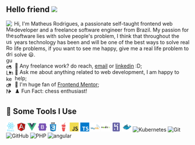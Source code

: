 ## Hello friend <img src="https://media.giphy.com/media/hvRJCLFzcasrR4ia7z/giphy.gif" width="25px">

<a href="https://www.linkedin.com/in/matheus777/" target="_blank">
  <img align="left" alt="Matheus Rodrigues LinkedIN" width="22px" src="https://raw.githubusercontent.com/peterthehan/peterthehan/master/assets/linkedin.svg" />
</a>

Hi, I'm Matheus Rodrigues, a passionate self-taught frontend web developer and a freelance software engineer from Brazil. My passion for software lies with solve people's problem, I think that throughout the years technology has been and will be one of the best ways to solve real life problems, if you want to see me happy, give me a real life problem to solve 😃.

- 💼 Any freelance work? do reach, <a href="mailto:joaoomatheus@hotmail.com">email</a> or <a href="https://www.linkedin.com/in/matheus777/">linkedin</a> :D;
- 💬 Ask me about anything related to web development, I am happy to help;
- 👯 I'm huge fan of <a href="https://frontendmentor.io">Frontend Mentor</a>;
- ♟️ Fun Fact: chess enthusiast!

<h2>🚀 Some Tools I Use</h2>
<p align="left">
<img src="https://raw.githubusercontent.com/devicons/devicon/master/icons/react/react-original-wordmark.svg" alt="react" width="25" height="25" />
<img src="https://raw.githubusercontent.com/devicons/devicon/master/icons/angularjs/angularjs-original.svg" alt="angular-js" width="25" height="25" />
<img src="https://raw.githubusercontent.com/devicons/devicon/master/icons/vuejs/vuejs-original.svg" alt="vue" width="25" height="25" />
<img src="https://raw.githubusercontent.com/devicons/devicon/master/icons/bootstrap/bootstrap-plain.svg" alt="bootstrap" width="25" height="25" />
<img src="https://raw.githubusercontent.com/devicons/devicon/master/icons/css3/css3-original-wordmark.svg" alt="css3" width="25" height="25" />
<img src="https://raw.githubusercontent.com/devicons/devicon/master/icons/gulp/gulp-plain.svg" alt="gulp" width="25" height="25" />
<img src="https://raw.githubusercontent.com/devicons/devicon/master/icons/javascript/javascript-original.svg" alt="javascript" width="25" height="25" />
<img src="https://raw.githubusercontent.com/devicons/devicon/master/icons/typescript/typescript-original.svg" alt="typescript" width="25" height="25" />
<img src="https://raw.githubusercontent.com/devicons/devicon/master/icons/mysql/mysql-original-wordmark.svg" alt="mysql" width="25" height="25" />
<img src="https://raw.githubusercontent.com/devicons/devicon/master/icons/nodejs/nodejs-original-wordmark.svg" alt="nodejs" width="25" height="25" />
<img src="https://raw.githubusercontent.com/devicons/devicon/master/icons/heroku/heroku-plain.svg" alt="heroku" width="25" height="25" />
<img src="https://raw.githubusercontent.com/devicons/devicon/master/icons/docker/docker-original.svg" alt="Docker" width="25" height="25" />
<img src="https://www.vectorlogo.zone/logos/kubernetes/kubernetes-icon.svg" alt="Kubernetes" width="25" height="25" />
<img src="https://raw.githubusercontent.com/jmnote/z-icons/master/svg/git.svg" alt="Git" width="25" height="25" />
<img src="https://raw.githubusercontent.com/jmnote/z-icons/master/svg/github.svg" alt="GitHub" width="25" height="25" />
<img src="https://raw.githubusercontent.com/jmnote/z-icons/master/svg/php.svg" alt="PHP" width="25" height="25" />
<img src="https://cdn.jsdelivr.net/gh/devicons/devicon/icons/angularjs/angularjs-original.svg" alt="angular" width="25" height="25" />
<!-- <img src="" alt="" width="25" height="25" />
<img src="" alt="" width="25" height="25" />
<img src="" alt="" width="25" height="25" />
<img src="" alt="" width="25" height="25" />
<img src="" alt="" width="25" height="25" />
<img src="" alt="" width="25" height="25" />
<img src="" alt="" width="25" height="25" />
<img src="" alt="" width="25" height="25" />
<img src="" alt="" width="25" height="25" />
<img src="" alt="" width="25" height="25" />
<img src="" alt="" width="25" height="25" />
<img src="" alt="" width="25" height="25" /> -->
</p>
